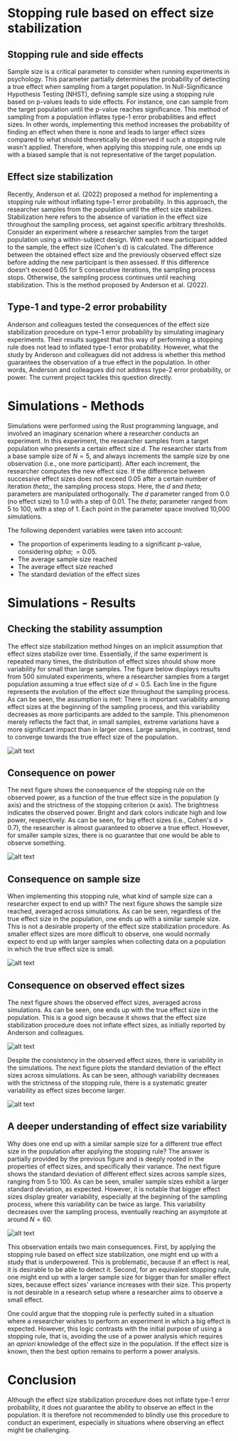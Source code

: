 # Stopping rule based on effect size stabilization

## Stopping rule and side effects
Sample size is a critical parameter to consider when running experiments in psychology. This parameter partially determines the probability of detecting a true effect when sampling from a target population. In Null-Significance Hypothesis Testing (NHST), defining sample size using a stopping rule based on p-values leads to side effects. For instance, one can sample from the target population until the p-value reaches significance. This method of sampling from a population inflates type-1 error probabilities and effect sizes. In other words, implementing this method increases the probability of finding an effect when there is none and leads to larger effect sizes compared to what should theoretically be observed if such a stopping rule wasn't applied. Therefore, when applying this stopping rule, one ends up with a biased sample that is not representative of the target population.

## Effect size stabilization 
Recently, Anderson et al. (2022) proposed a method for implementing a stopping rule without inflating type-1 error probability. In this approach, the researcher samples from the population until the effect size stabilizes. Stabilization here refers to the absence of variation in the effect size throughout the sampling process, set against specific arbitrary thresholds. Consider an experiment where a researcher samples from the target population using a within-subject design. With each new participant added to the sample, the effect size (Cohen's d) is calculated. The difference between the obtained effect size and the previously observed effect size before adding the new participant is then assessed. If this difference doesn't exceed 0.05 for 5 consecutive iterations, the sampling process stops. Otherwise, the sampling process continues until reaching stabilization. This is the method proposed by Anderson et al. (2022).

## Type-1 and type-2 error probability
Anderson and colleagues tested the consequences of the effect size stabilization procedure on type-1 error probability by simulating imaginary experiments. Their results suggest that this way of performing a stopping rule does not lead to inflated type-1 error probability. However, what the study by Anderson and colleagues did not address is whether this method guarantees the observation of a true effect in the population. In other words, Anderson and colleagues did not address type-2 error probability, or power. The current project tackles this question directly.

# Simulations - Methods

Simulations were performed using the Rust programming language, and involved an imaginary scenarion where a researcher conducts an experiment. In this experiment, the researcher samples from a target population who presents a certain effect size $d$. The researcher starts from a base sample size of $N = 5$, and always increments the sample size by one observation (i.e., one more participant). After each increment, the researcher computes the new effect size. If the difference between successive effect sizes does not exceed 0.05 after a certain number of iteration $theta;$, the sampling process stops. Here, the $d$ and $theta;$ parameters are manipulated orthogonally. The $d$ parameter ranged from 0.0 (no effect size) to 1.0 with a step of 0.01. The $theta;$ parameter ranged from 5 to 100, with a step of 1. Each point in the parameter space involved 10,000 simulations. 

The following dependent variables were taken into account:

- The proportion of experiments leading to a significant p-value, considering $alpha; =  0.05$.
- The average sample size reached
- The average effect size reached
- The standard deviation of the effect sizes

# Simulations - Results

## Checking the stability assumption
The effect size stabilization method hinges on an implicit assumption that effect sizes stabilize over time. Essentially, if the same experiment is repeated many times, the distribution of effect sizes should show more variability for small than  large samples. The figure below displays results from 500 simulated experiments, where a researcher samples from a target population assuming a true effect size of $d = 0.5$. Each line in the figure represents the evolution of the effect size throughout the sampling process. As can be seen, the assumption is met: There is important variability among effect sizes at the beginning of the sampling process, and this variability decreases as more participants are added to the sample. This phenomenon merely reflects the fact that, in small samples, extreme variations have a more significant impact than in larger ones. Large samples, in contrast, tend to converge towards the true effect size of the population.

![alt text](first_check/plots/first_check.svg)

## Consequence on power
The next figure shows the consequence of the stopping rule on the observed power, as a function of the true effect size in the population (y axis) and the strictness of the stopping criterion (x axis). The brightness indicates the observed power. Bright and dark colors indicate high and low power, respectively. As can be seen, for big effect sizes (i.e., Cohen's d > 0.7), the researcher is almost guaranteed to observe a true effect. However, for smaller sample sizes, there is no guarantee that one would be able to observe something.

![alt text](stabilization/plots/absolute_stabilization/power.svg)

## Consequence on sample size
When implementing this stopping rule, what kind of sample size can a researcher expect to end up with? The next figure shows the sample size reached, averaged across simulations. As can be seen, regardless of the true effect size in the population, one ends up with a similar sample size. This is not a desirable property of the effect size stabilization procedure. As smaller effect sizes are more difficult to observe, one would normally expect to end up with larger samples when collecting data on a population in which the true effect size is small.

![alt text](stabilization/plots/absolute_stabilization/sample_size.svg)

## Consequence on observed effect sizes
The next figure shows the observed effect sizes, averaged across simulations. As can be seen, one ends up with the true effect size in the population. This is a good sign because it shows that the effect size stabilization procedure does not inflate effect sizes, as initially reported by Anderson and colleagues.

![alt text](stabilization/plots/absolute_stabilization/effect_size.svg)

Despite the consistency in the observed effect sizes, there is variability in the simulations. The next figure plots the standard deviation of the effect sizes across simulations. As can be seen,  although variability decreases with the strictness of the stopping rule, there is a systematic greater variability as effect sizes become larger.

![alt text](stabilization/plots/absolute_stabilization/variability.svg)

## A deeper understanding of effect size variability
Why does one end up with a similar sample size for a different true effect size in the population after applying the stopping rule? The answer is partially provided by the previous figure and is deeply rooted in the properties of effect sizes, and specifically their variance. The next figure shows the standard deviation of different effect sizes across sample sizes, ranging from 5 to 100. As can be seen, smaller sample sizes exhibit a larger standard deviation, as expected. However, it is notable that bigger effect sizes display greater variability, especially at the beginning of the sampling process, where this variability can be twice as large. This variability decreases over the sampling process, eventually reaching an asymptote at around $N = 60$.

![alt text](variation/plots/variation.svg)

This observation entails two main consequences. First, by applying the stopping rule based on effect size stabilization, one might end up with a study that is underpowered. This is problematic, because if an effect is real, it is desirable to be able to detect it. Second, for an equivalent stopping rule, one might end up with a larger sample size for bigger than for smaller effect sizes, because effect sizes' variance increases with their size. This property is not desirable in a research setup where a researcher aims to observe a small effect.

One could argue that the stopping rule is perfectly suited in a situation where a researcher wishes to perform an experiment in which a big effect is expected. However, this logic contrasts with the initial purpose of using a stopping rule, that is, avoiding the use of a power analysis which requires an *apriori* knowledge of the effect size in the population. If the effect size is known, then the best option remains to perform a power analysis.

# Conclusion
Although the effect size stabilization procedure does not inflate type-1 error probability, it does not guarantee the ability to observe an effect in the population. It is therefore not recommended to blindly use this procedure to conduct an experiment, especially in situations where observing an effect might be challenging.
